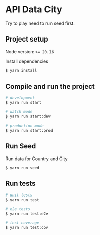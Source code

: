 # API Data City

Try to play need to run seed first.

## Project setup

Node version: `>= 20.16`

Install dependencies

```bash
$ yarn install
```

## Compile and run the project

```bash
# development
$ yarn run start

# watch mode
$ yarn run start:dev

# production mode
$ yarn run start:prod
```

## Run Seed

Run data for Country and City

```bash
$ yarn run seed
```

## Run tests

```bash
# unit tests
$ yarn run test

# e2e tests
$ yarn run test:e2e

# test coverage
$ yarn run test:cov
```
